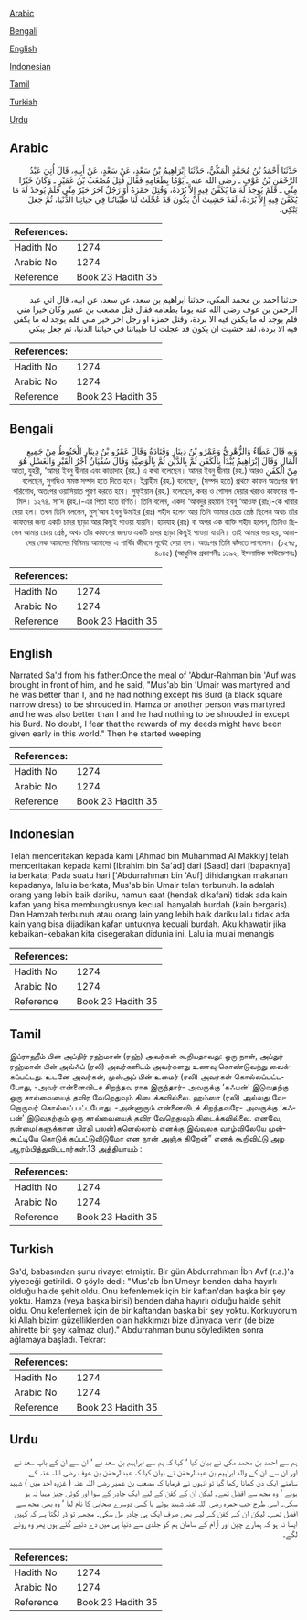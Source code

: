 [Arabic](#arabic)

[Bengali](#bengali)

[English](#english)

[Indonesian](#indonesian)

[Tamil](#tamil)

[Turkish](#turkish)

[Urdu](#urdu)

## Arabic


<div dir="rtl" lang="ar" style={{fontSize:'larger',backgroundColor:'#f8f9fa',padding:20}}>
حَدَّثَنَا أَحْمَدُ بْنُ مُحَمَّدٍ الْمَكِّيُّ، حَدَّثَنَا إِبْرَاهِيمُ بْنُ سَعْدٍ، عَنْ سَعْدٍ، عَنْ أَبِيهِ، قَالَ أُتِيَ عَبْدُ الرَّحْمَنِ بْنُ عَوْفٍ ـ رضى الله عنه ـ يَوْمًا بِطَعَامِهِ فَقَالَ قُتِلَ مُصْعَبُ بْنُ عُمَيْرٍ ـ وَكَانَ خَيْرًا مِنِّي ـ فَلَمْ يُوجَدْ لَهُ مَا يُكَفَّنُ فِيهِ إِلاَّ بُرْدَةٌ، وَقُتِلَ حَمْزَةُ أَوْ رَجُلٌ آخَرُ خَيْرٌ مِنِّي فَلَمْ يُوجَدْ لَهُ مَا يُكَفَّنُ فِيهِ إِلاَّ بُرْدَةٌ، لَقَدْ خَشِيتُ أَنْ يَكُونَ قَدْ عُجِّلَتْ لَنَا طَيِّبَاتُنَا فِي حَيَاتِنَا الدُّنْيَا، ثُمَّ جَعَلَ يَبْكِي‏.‏
</div>
<div style={{backgroundColor:'#f8f9fa',padding:20, marginBottom: 10}}><table> <thead> <tr> <th>References:</th> <th></th> </tr> </thead> <tbody><tr><td>Hadith No</td><td>1274</td></tr><tr><td>Arabic No</td><td>1274</td></tr><tr><td>Reference</td><td>Book 23 Hadith 35</td></tr></tbody></table></div>


<div dir="rtl" lang="ar" style={{fontSize:'larger',backgroundColor:'#f8f9fa',padding:20}}>
حدثنا احمد بن محمد المكي، حدثنا ابراهيم بن سعد، عن سعد، عن ابيه، قال اتي عبد الرحمن بن عوف رضى الله عنه يوما بطعامه فقال قتل مصعب بن عمير وكان خيرا مني فلم يوجد له ما يكفن فيه الا بردة، وقتل حمزة او رجل اخر خير مني فلم يوجد له ما يكفن فيه الا بردة، لقد خشيت ان يكون قد عجلت لنا طيباتنا في حياتنا الدنيا، ثم جعل يبكي
</div>
<div style={{backgroundColor:'#f8f9fa',padding:20, marginBottom: 10}}><table> <thead> <tr> <th>References:</th> <th></th> </tr> </thead> <tbody><tr><td>Hadith No</td><td>1274</td></tr><tr><td>Arabic No</td><td>1274</td></tr><tr><td>Reference</td><td>Book 23 Hadith 35</td></tr></tbody></table></div>

## Bengali


<div dir="rtl" lang="bn" style={{fontSize:'larger',backgroundColor:'#f8f9fa',padding:20}}>
وَبِهِ قَالَ عَطَاءٌ وَالزُّهْرِيُّ وَعَمْرُو بْنُ دِينَارٍ وَقَتَادَةُ وَقَالَ عَمْرُو بْنُ دِينَارٍ الْحَنُوطُ مِنْ جَمِيعِ الْمَالِ وَقَالَ إِبْرَاهِيمُ يُبْدَأُ بِالْكَفَنِ ثُمَّ بِالدَّيْنِ ثُمَّ بِالْوَصِيَّةِ وَقَالَ سُفْيَانُ أَجْرُ الْقَبْرِ وَالْغَسْلِ هُوَ مِنْ الْكَفَنِ আতা, যুহরী, ‘আমর ইবনু দ্বীনার এবং কাতাদাহ (রহ.) এ কথা বলেছেন। আমর ইবনু দ্বীনার (রহ.) আরও বলেছেন, সুগন্ধিও সমস্ত সম্পদ হতে দিতে হবে। ইব্রাহীম (রহ.) বলেছেন, (সম্পদ হতে) প্রথমে কাফন অতঃপর ঋণ পরিশোধ, অতঃপর ওয়াসিয়াত পূরণ করতে হবে। সুফ্ইয়ান (রহ.) বলেছেন, কবর ও গোসল দেয়ার খরচও কাফনের শামিল। ১২৭৪. সা‘দ (রহ.)-এর পিতা হতে বর্ণিত। তিনি বলেন, একদা ‘আবদুর রহমান ইবনু ‘আওফ (রাঃ)-কে খাবার দেয়া হল। তখন তিনি বললেন, মুস্‘আব ইবনু উমাইর (রাঃ) শহীদ হলেন আর তিনি আমার চেয়ে শ্রেষ্ঠ ছিলেন অথচ তাঁর কাফনের জন্য একটি চাদর ছাড়া আর কিছুই পাওয়া যায়নি। হামযাহ (রাঃ) বা অপর এক ব্যক্তি শহীদ হলেন, তিনিও ছিলেন আমার চেয়ে শ্রেষ্ঠ, অথচ তাঁর কাফনের জন্যও একটি চাদর ছাড়া কিছুই পাওয়া যায়নি। তাই আমার ভয় হয়, আমাদের নেক আমলের বিনিময় আমাদের এ পার্থিব জীবনে পূর্বেই দেয়া হল। অতঃপর তিনি কাঁদতে লাগলেন। (১২৭৫, ৪০৪৫) (আধুনিক প্রকাশনীঃ ১১৯২, ইসলামিক ফাউন্ডেশনঃ)
</div>
<div style={{backgroundColor:'#f8f9fa',padding:20, marginBottom: 10}}><table> <thead> <tr> <th>References:</th> <th></th> </tr> </thead> <tbody><tr><td>Hadith No</td><td>1274</td></tr><tr><td>Arabic No</td><td>1274</td></tr><tr><td>Reference</td><td>Book 23 Hadith 35</td></tr></tbody></table></div>

## English


<div dir="ltr" lang="en" style={{fontSize:'larger',backgroundColor:'#f8f9fa',padding:20}}>
Narrated Sa'd from his father:Once the meal of 'Abdur-Rahman bin 'Auf was brought in front of him, and he said, "Mus'ab bin 'Umair was martyred and he was better than I, and he had nothing except his Burd (a black square narrow dress) to be shrouded in. Hamza or another person was martyred and he was also better than I and he had nothing to be shrouded in except his Burd. No doubt, I fear that the rewards of my deeds might have been given early in this world." Then he started weeping
</div>
<div style={{backgroundColor:'#f8f9fa',padding:20, marginBottom: 10}}><table> <thead> <tr> <th>References:</th> <th></th> </tr> </thead> <tbody><tr><td>Hadith No</td><td>1274</td></tr><tr><td>Arabic No</td><td>1274</td></tr><tr><td>Reference</td><td>Book 23 Hadith 35</td></tr></tbody></table></div>

## Indonesian


<div dir="ltr" lang="id" style={{fontSize:'larger',backgroundColor:'#f8f9fa',padding:20}}>
Telah menceritakan kepada kami [Ahmad bin Muhammad Al Makkiy] telah menceritakan kepada kami [Ibrahim bin Sa'ad] dari [Saad] dari [bapaknya] ia berkata; Pada suatu hari ['Abdurrahman bin 'Auf] dihidangkan makanan kepadanya, lalu ia berkata, Mus'ab bin Umair telah terbunuh. Ia adalah orang yang lebih baik dariku, namun saat (hendak dikafani) tidak ada kain kafan yang bisa membungkusnya kecuali hanyalah burdah (kain bergaris). Dan Hamzah terbunuh atau orang lain yang lebih baik dariku lalu tidak ada kain yang bisa dijadikan kafan untuknya kecuali burdah. Aku khawatir jika kebaikan-kebakan kita disegerakan didunia ini. Lalu ia mulai menangis
</div>
<div style={{backgroundColor:'#f8f9fa',padding:20, marginBottom: 10}}><table> <thead> <tr> <th>References:</th> <th></th> </tr> </thead> <tbody><tr><td>Hadith No</td><td>1274</td></tr><tr><td>Arabic No</td><td>1274</td></tr><tr><td>Reference</td><td>Book 23 Hadith 35</td></tr></tbody></table></div>

## Tamil


<div dir="ltr" lang="ta" style={{fontSize:'larger',backgroundColor:'#f8f9fa',padding:20}}>
இப்ராஹீம் பின் அப்திர் ரஹ்மான் (ரஹ்) அவர்கள் கூறியதாவது: ஒரு நாள், அப்துர் ரஹ்மான் பின் அவ்ஃப் (ரலி) அவர்களிடம் அவர்களது உணவு கொண்டுவந்து வைக்கப்பட்டது. உடனே அவர்கள், முஸ்அப் பின் உமைர் (ரலி) அவர்கள் கொல்லப்பட்டபோது, -அவர் என்னைவிடச் சிறந்தவ ராக இருந்தார்- அவருக்கு ‘கஃபன்’ இடுவதற்கு ஒரு சால்வையைத் தவிர வேறெதுவும் கிடைக்கவில்லை. ஹம்ஸா (ரலி) அல்லது வேறொருவர் கொல்லப் பட்டபோது, -அன்னாரும் என்னைவிடச் சிறந்தவரே- அவருக்கு ‘கஃபன்’ இடுவதற்கும் ஒரு சால்வையைத் தவிர வேறெதுவும் கிடைக்கவில்லை. எனவே, நன்மை(களுக்கான பிரதி பலன்)களெல்லாம் எனக்கு இவ்வுலக வாழ்விலேயே முன்கூட்டியே கொடுக் கப்பட்டுவிடுமோ என நான் அஞ்சு கிறேன்” எனக் கூறிவிட்டு அழ ஆரம்பித்துவிட்டார்கள்.13 அத்தியாயம் :
</div>
<div style={{backgroundColor:'#f8f9fa',padding:20, marginBottom: 10}}><table> <thead> <tr> <th>References:</th> <th></th> </tr> </thead> <tbody><tr><td>Hadith No</td><td>1274</td></tr><tr><td>Arabic No</td><td>1274</td></tr><tr><td>Reference</td><td>Book 23 Hadith 35</td></tr></tbody></table></div>

## Turkish


<div dir="ltr" lang="tr" style={{fontSize:'larger',backgroundColor:'#f8f9fa',padding:20}}>
Sa'd, babasından şunu rivayet etmiştir: Bir gün Abdurrahman İbn Avf (r.a.)'a yiyeceği getirildi. O şöyle dedi: "Mus'ab İbn Umeyr benden daha hayırlı olduğu halde şehit oldu. Onu kefenlemek için bir kaftan'dan başka bir şey yoktu. Hamza (veya başka birisi) benden daha hayırlı olduğu halde şehit oldu. Onu kefenlemek için de bir kaftandan başka bir şey yoktu. Korkuyorum ki Allah bizim güzelliklerden olan hakkımızı bize dünyada verir (de bize ahirette bir şey kalmaz olur)." Abdurrahman bunu söyledikten sonra ağlamaya başladı. Tekrar:
</div>
<div style={{backgroundColor:'#f8f9fa',padding:20, marginBottom: 10}}><table> <thead> <tr> <th>References:</th> <th></th> </tr> </thead> <tbody><tr><td>Hadith No</td><td>1274</td></tr><tr><td>Arabic No</td><td>1274</td></tr><tr><td>Reference</td><td>Book 23 Hadith 35</td></tr></tbody></table></div>

## Urdu


<div dir="rtl" lang="ur" style={{fontSize:'larger',backgroundColor:'#f8f9fa',padding:20}}>
ہم سے احمد بن محمد مکی نے بیان کیا ‘ کہا کہ ہم سے ابراہیم بن سعد نے ‘ ان سے ان کے باپ سعد نے اور ان سے ان کے والد ابراہیم بن عبدالرحمٰن نے بیان کیا کہ عبدالرحمٰن بن عوف رضی اللہ عنہ کے سامنے ایک دن کھانا رکھا گیا تو انہوں نے فرمایا کہ مصعب بن عمیر رضی اللہ عنہ ( غزوہ احد میں ) شہید ہوئے ‘ وہ مجھ سے افضل تھے۔ لیکن ان کے کفن کے لیے ایک چادر کے سوا اور کوئی چیز مہیا نہ ہو سکی۔ اسی طرح جب حمزہ رضی اللہ عنہ شہید ہوئے یا کسی دوسرے صحابی کا نام لیا ‘ وہ بھی مجھ سے افضل تھے۔ لیکن ان کے کفن کے لیے بھی صرف ایک ہی چادر مل سکی۔ مجھے تو ڈر لگتا ہے کہ کہیں ایسا نہ ہو کہ ہمارے چین اور آرام کے سامان ہم کو جلدی سے دنیا ہی میں دے دئیے گئے ہوں پھر وہ رونے لگے۔
</div>
<div style={{backgroundColor:'#f8f9fa',padding:20, marginBottom: 10}}><table> <thead> <tr> <th>References:</th> <th></th> </tr> </thead> <tbody><tr><td>Hadith No</td><td>1274</td></tr><tr><td>Arabic No</td><td>1274</td></tr><tr><td>Reference</td><td>Book 23 Hadith 35</td></tr></tbody></table></div>